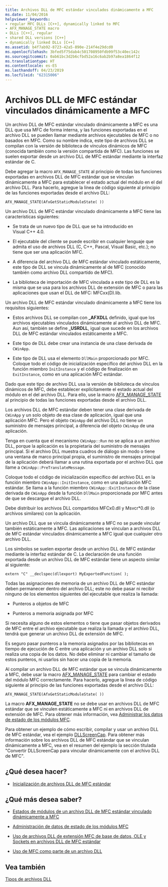 ```yaml
---
title: Archivos DLL de MFC estándar vinculados dinámicamente a MFC
ms.date: 11/04/2016
helpviewer_keywords:
- regular MFC DLLs [C++], dynamically linked to MFC
- AFX_MANAGE_STATE macro
- DLLs [C++], regular
- shared DLL versions [C++]
- dynamically linked DLLs [C++]
ms.assetid: b4f7ab92-8723-42a5-890e-214f4e29dcd0
ms.openlocfilehash: 3bfed5f75dab4c501708950fdb99f53c40ec142c
ms.sourcegitcommit: 0ab61bc3d2b6cfbd52a16c6ab2b97a8ea1864f12
ms.translationtype: HT
ms.contentlocale: es-ES
ms.lasthandoff: 04/23/2019
ms.locfileid: "62315006"
---
```

# <a name="regular-mfc-dlls-dynamically-linked-to-mfc"></a>Archivos DLL de MFC estándar vinculados dinámicamente a MFC

Un archivo DLL de MFC estándar vinculado dinámicamente a MFC es una DLL que usa MFC de forma interna, y las funciones exportadas en el archivo DLL se pueden llamar mediante archivos ejecutables de MFC o no basados en MFC. Como su nombre indica, este tipo de archivos DLL se compilan con la versión de biblioteca de vínculos dinámicos de MFC (conocida también como la versión compartida de MFC). Las funciones se suelen exportar desde un archivo DLL de MFC estándar mediante la interfaz estándar de C.

Debe agregar la macro `AFX_MANAGE_STATE` al principio de todas las funciones exportadas en archivos DLL de MFC estándar que se vinculan dinámicamente a MFC para establecer el estado actual del módulo en el del archivo DLL. Para hacerlo, agregue la línea de código siguiente al principio de las funciones exportadas desde el archivo DLL:

```
AFX_MANAGE_STATE(AfxGetStaticModuleState( ))
```

Un archivo DLL de MFC estándar vinculado dinámicamente a MFC tiene las características siguientes:

- Se trata de un nuevo tipo de DLL que se ha introducido en Visual C++ 4.0.

- El ejecutable del cliente se puede escribir en cualquier lenguaje que admita el uso de archivos DLL (C, C++, Pascal, Visual Basic, etc.); no tiene que ser una aplicación MFC.

- A diferencia del archivo DLL de MFC estándar vinculado estáticamente, este tipo de DLL se vincula dinámicamente al de MFC (conocido también como archivo DLL compartido de MFC).

- La biblioteca de importación de MFC vinculada a este tipo de DLL es la misma que se usa para los archivos DLL de extensión de MFC o para las aplicaciones que usan el DLL de MFC: MFCxx(D).lib.

Un archivo DLL de MFC estándar vinculado dinámicamente a MFC tiene los requisitos siguientes:

- Estos archivos DLL se compilan con **_AFXDLL** definido, igual que los archivos ejecutables vinculados dinámicamente al archivo DLL de MFC. Aun así, también se define **_USRDLL**, igual que sucede en los archivos DLL de MFC estándar vinculados estáticamente a MFC.

- Este tipo de DLL debe crear una instancia de una clase derivada de `CWinApp`.

- Este tipo de DLL usa el elemento `DllMain` proporcionado por MFC. Coloque todo el código de inicialización específico del archivo DLL en la función miembro `InitInstance` y el código de finalización en `ExitInstance`, como en una aplicación MFC estándar.

Dado que este tipo de archivo DLL usa la versión de biblioteca de vínculos dinámicos de MFC, debe establecer explícitamente el estado actual del módulo en el del archivo DLL. Para ello, use la macro [AFX_MANAGE_STATE](../mfc/reference/extension-dll-macros.md#afx_manage_state) al principio de todas las funciones exportadas desde el archivo DLL.

Los archivos DLL de MFC estándar deben tener una clase derivada de `CWinApp` y un solo objeto de esa clase de aplicación, igual que una aplicación MFC. Pero el objeto `CWinApp` del archivo DLL no tiene un suministro de mensajes principal, a diferencia del objeto `CWinApp` de una aplicación.

Tenga en cuenta que el mecanismo `CWinApp::Run` no se aplica a un archivo DLL, porque la aplicación es la propietaria del suministro de mensajes principal. Si el archivo DLL muestra cuadros de diálogo sin modo o tiene una ventana de marco principal propia, el suministro de mensajes principal de la aplicación deberá llamar a una rutina exportada por el archivo DLL que llame a `CWinApp::PreTranslateMessage`.

Coloque todo el código de inicialización específico del archivo DLL en la función miembro `CWinApp::InitInstance`, como en una aplicación MFC estándar. Se llama a la función miembro `CWinApp::ExitInstance` de la clase derivada de `CWinApp` desde la función `DllMain` proporcionada por MFC antes de que se descargue el archivo DLL.

Debe distribuir los archivos DLL compartidos MFCx0.dll y Msvcr*0.dll (o archivos similares) con la aplicación.

Un archivo DLL que se vincula dinámicamente a MFC no se puede vincular también estáticamente a MFC. Las aplicaciones se vinculan a archivos DLL de MFC estándar vinculados dinámicamente a MFC igual que cualquier otro archivo DLL.

Los símbolos se suelen exportar desde un archivo DLL de MFC estándar mediante la interfaz estándar de C. La declaración de una función exportada desde un archivo DLL de MFC estándar tiene un aspecto similar al siguiente:

```
extern "C" __declspec(dllexport) MyExportedFunction( );
```

Todas las asignaciones de memoria de un archivo DLL de MFC estándar deben permanecer dentro del archivo DLL; este no debe pasar ni recibir ninguno de los elementos siguientes del ejecutable que realiza la llamada:

- Punteros a objetos de MFC

- Punteros a memoria asignada por MFC

Si necesita alguno de estos elementos o tiene que pasar objetos derivados de MFC entre el archivo ejecutable que realiza la llamada y el archivo DLL, tendrá que generar un archivo DLL de extensión de MFC.

Es seguro pasar punteros a la memoria asignados por las bibliotecas en tiempo de ejecución de C entre una aplicación y un archivo DLL solo si realiza una copia de los datos. No debe eliminar ni cambiar el tamaño de estos punteros, ni usarlos sin hacer una copia de la memoria.

Al compilar un archivo DLL de MFC estándar que se vincula dinámicamente a MFC, debe usar la macro [AFX_MANAGE_STATE](../mfc/reference/extension-dll-macros.md#afx_manage_state) para cambiar el estado del módulo MFC correctamente. Para hacerlo, agregue la línea de código siguiente al principio de las funciones exportadas desde el archivo DLL:

```
AFX_MANAGE_STATE(AfxGetStaticModuleState( ))
```

La macro **AFX_MANAGE_STATE** no se debe usar en archivos DLL de MFC estándar que se vinculen estáticamente a MFC ni en archivos DLL de extensión de MFC. Para obtener más información, vea [Administrar los datos de estado de los módulos MFC](../mfc/managing-the-state-data-of-mfc-modules.md).

Para obtener un ejemplo de cómo escribir, compilar y usar un archivo DLL de MFC estándar, vea el ejemplo [DLLScreenCap](https://github.com/Microsoft/VCSamples/tree/master/VC2010Samples/MFC/advanced/DllScreenCap). Para obtener más información sobre los archivos DLL de MFC estándar que se vinculan dinámicamente a MFC, vea en el resumen del ejemplo la sección titulada "Convertir DLLScreenCap para vincular dinámicamente con el archivo DLL de MFC".

## <a name="what-do-you-want-to-do"></a>¿Qué desea hacer?

- [Inicialización de archivos DLL de MFC estándar](run-time-library-behavior.md#initializing-regular-dlls)

## <a name="what-do-you-want-to-know-more-about"></a>¿Qué más desea saber?

- [Estados de módulos de un archivo DLL de MFC estándar vinculado dinámicamente a MFC](module-states-of-a-regular-dll-dynamically-linked-to-mfc.md)

- [Administración de datos de estado de los módulos MFC](../mfc/managing-the-state-data-of-mfc-modules.md)

- [Uso de archivos DLL de extensión MFC de base de datos, OLE y Sockets en archivos DLL de MFC estándar](using-database-ole-and-sockets-extension-dlls-in-regular-dlls.md)

- [Uso de MFC como parte de un archivo DLL](../mfc/tn011-using-mfc-as-part-of-a-dll.md)

## <a name="see-also"></a>Vea también

[Tipos de archivos DLL](kinds-of-dlls.md)
